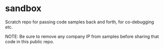 # sandbox
Scratch repo for passing code samples back and forth, for co-debugging etc.

NOTE: Be sure to remove any company IP from samples before sharing that code in this public repo.
